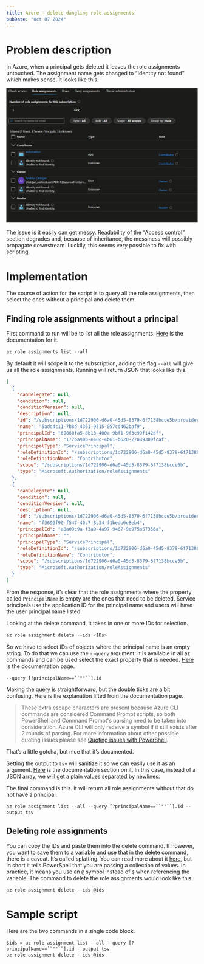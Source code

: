 ```yaml
---
title: Azure - delete dangling role assignments
pubDate: "Oct 07 2024"
---
```


# Problem description

In Azure, when a principal gets deleted it leaves the role assignments untouched. The assignment name gets changed to “Identity not found” which makes sense. It looks like this.

![dangling role assignments](./azure-delete-dangling-role-assignments-img-1.webp)

The issue is it easily can get messy. Readability of the “Access control” section degrades and, because of inheritance, the messiness will possibly propagate downstream. Luckily, this seems very possible to fix with scripting.

# Implementation

The course of action for the script is to query all the role assignments, then select the ones without a principal and delete them.

## Finding role assignments without a principal

First command to run will be to list all the role assignments. [Here](https://learn.microsoft.com/en-us/cli/azure/role/assignment?view=azure-cli-latest#az-role-assignment-list) is the documentation for it.

```powershell
az role assignments list --all
```

By default it will scope it to the subscription, adding the flag `--all` will give us all the role assignments. Running will return JSON that looks like this.

```json
[
  {
    "canDelegate": null,
    "condition": null,
    "conditionVersion": null,
    "description": null,
    "id": "/subscriptions/1d722906-d6a0-45d5-8379-6f7138bcce5b/providers/Microsoft.Authorization/roleAssignments/5add4c11-7b8d-4361-9315-057cd462baf9",
    "name": "5add4c11-7b8d-4361-9315-057cd462baf9",
    "principalId": "69860fa5-8b13-400a-9bf1-9f3c99f142df",
    "principalName": "177ba90b-e40c-4b61-b620-27a89309fcaf",
    "principalType": "ServicePrincipal",
    "roleDefinitionId": "/subscriptions/1d722906-d6a0-45d5-8379-6f7138bcce5b/providers/Microsoft.Authorization/roleDefinitions/b24988ac-6180-42a0-ab88-20f7382dd24c",
    "roleDefinitionName": "Contributor",
    "scope": "/subscriptions/1d722906-d6a0-45d5-8379-6f7138bcce5b",
    "type": "Microsoft.Authorization/roleAssignments"
  },
  {
    "canDelegate": null,
    "condition": null,
    "conditionVersion": null,
    "description": null,
    "id": "/subscriptions/1d722906-d6a0-45d5-8379-6f7138bcce5b/providers/Microsoft.Authorization/roleAssignments/f3699f90-f547-40c7-8c34-f1bedb6e8eb4",
    "name": "f3699f90-f547-40c7-8c34-f1bedb6e8eb4",
    "principalId": "a8a09c9a-f3a9-4a97-9467-9e975a57356a",
    "principalName": "",
    "principalType": "ServicePrincipal",
    "roleDefinitionId": "/subscriptions/1d722906-d6a0-45d5-8379-6f7138bcce5b/providers/Microsoft.Authorization/roleDefinitions/b24988ac-6180-42a0-ab88-20f7382dd24c",
    "roleDefinitionName": "Contributor",
    "scope": "/subscriptions/1d722906-d6a0-45d5-8379-6f7138bcce5b",
    "type": "Microsoft.Authorization/roleAssignments"
  }
]
```

From the response, it’s clear that the role assignments where the property called `PrincipalName` is empty are the ones that need to be deleted. Service principals use the application ID for the principal name and users will have the user principal name listed.

Looking at the delete command, it takes in one or more IDs for selection.

```powershell
az role assignment delete --ids <IDs>
```

So we have to select IDs of objects where the principal name is an empty string. To do that we can use the `--query` argument. It is available in all az commands and can be used select the exact property that is needed. [Here](https://learn.microsoft.com/en-us/cli/azure/query-azure-cli) is the documentation page.

```
--query [?principalName==``""``].id
```

Making the query is straightforward, but the double ticks are a bit confusing. Here is the explanation lifted from the documentation page.

> These extra escape characters are present because Azure CLI commands are considered Command Prompt scripts, so both PowerShell and Command Prompt's parsing need to be taken into consideration. Azure CLI will only receive a symbol if it still exists after 2 rounds of parsing. For more information about other possible quoting issues please see [Quoting issues with PowerShell](https://github.com/Azure/azure-cli/blob/dev/doc/quoting-issues-with-powershell.md).

That’s a little gotcha, but nice that it’s documented.

Setting the output to `tsv` will sanitize it so we can easily use it as an argument. [Here](https://learn.microsoft.com/en-us/cli/azure/format-output-azure-cli#tsv-output-format) is the documentation section on it. In this case, instead of a JSON array, we will get a plain values separated by newlines.

The final command is this. It will return all role assignments without that do not have a principal.

```
az role assignment list --all --query [?principalName==``""``].id --output tsv
```

## Deleting role assignments

You can copy the IDs and paste them into the delete command. If however, you want to save them to a variable and use that in the delete command, there is a caveat. It’s called splatting. You can read more about it [here](https://learn.microsoft.com/en-us/powershell/module/microsoft.powershell.core/about/about_splatting?view=powershell-7.3), but in short it tells PowerShell that you are passing a collection of values. In practice, it means you use an `@` symbol instead of `$` when referencing the variable. The command to delete the role assignments would look like this.

```powershell
az role assignment delete --ids @ids
```

# Sample script

Here are the two commands in a single code block.

```
$ids = az role assignment list --all --query [?principalName==``""``].id --output tsv
az role assignment delete --ids @ids
```
